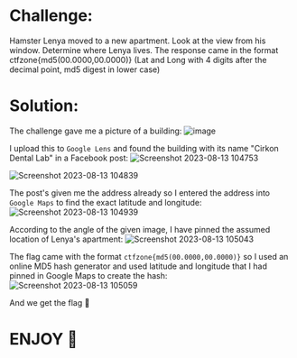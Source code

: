 # Challenge:
Hamster Lenya moved to a new apartment. Look at the view from his window. Determine where Lenya lives. The response came in the format ctfzone{md5(00.0000,00.0000)} (Lat and Long with 4 digits after the decimal point, md5 digest in lower case)

# Solution:
The challenge gave me a picture of a building: 
![image](https://github.com/agj1ss/CTF_Write_up/assets/108376735/a729f7b0-6776-4f55-9c36-deb54e356200)

I upload this to `Google Lens` and found the building with its name "Cirkon Dental Lab" in a Facebook post:
![Screenshot 2023-08-13 104753](https://github.com/agj1ss/CTF_Write_up/assets/108376735/93e07930-9a4c-415c-90f4-8648c31da5c8)

![Screenshot 2023-08-13 104839](https://github.com/agj1ss/CTF_Write_up/assets/108376735/5cd1a033-fd3c-49cd-80c1-8383ee63b2e4)

The post's given me the address already so I entered the address into `Google Maps` to find the exact latitude and longitude:
![Screenshot 2023-08-13 104939](https://github.com/agj1ss/CTF_Write_up/assets/108376735/b9ed57c7-64a4-4327-a472-a6d1746de714)

According to the angle of the given image, I have pinned the assumed location of Lenya's apartment:
![Screenshot 2023-08-13 105043](https://github.com/agj1ss/CTF_Write_up/assets/108376735/161a1c64-6cdb-4b3a-ab62-a8636da0484f)

The flag came with the format `ctfzone{md5(00.0000,00.0000)}` so I used an online MD5 hash generator and used latitude and longitude that I had pinned in Google Maps to create the hash:
![Screenshot 2023-08-13 105059](https://github.com/agj1ss/CTF_Write_up/assets/108376735/69595702-a145-4308-816f-4b6a147d0677)

And we get the flag 🚩
# ENJOY 🤡
